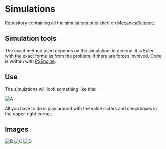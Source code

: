 # Simulations
Repository containing all the simulations published on [MecanicaScience](https://www.mecanicascience.fr/simulations/list/).

## Simulation tools

The exact method used depends on the simulation: in general, it is Euler with the exact formulas from the problem, if there are forces involved. Code is written with [PSEngine](https://github.com/mecanicascience/PhysicsSimulationEngine).

## Use

The simulations will look something like this:

![A](https://i.imgur.com/kEIvZDb.png)

All you have to do is play around with the value sliders and checkboxes in the upper-right corner.

## Images

![B](https://i.imgur.com/5wXLE5M.png)
![C](https://i.imgur.com/vEeAehm.png)
![D](https://i.imgur.com/pPdT8td.png)
